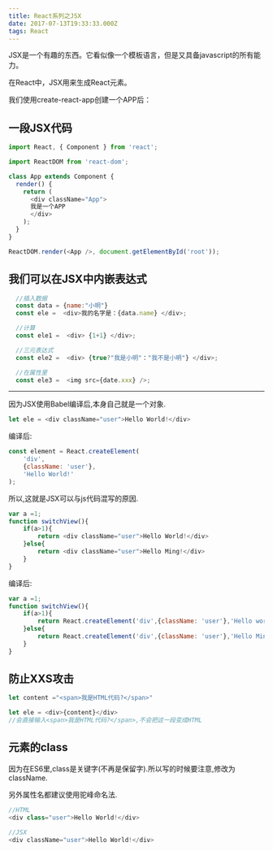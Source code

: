 ```yaml
---
title: React系列之JSX
date: 2017-07-13T19:33:33.000Z
tags: React
---
```


JSX是一个有趣的东西。它看似像一个模板语言，但是又具备javascript的所有能力。

在React中，JSX用来生成React元素。

我们使用create-react-app创建一个APP后：

## 一段JSX代码

```javascript
import React, { Component } from 'react';

import ReactDOM from 'react-dom';

class App extends Component {
  render() {
    return (
      <div className="App">
      我是一个APP
      </div>
    );
  }
}

ReactDOM.render(<App />, document.getElementById('root'));
```


## 我们可以在JSX中内嵌表达式

```javascript
  //插入数据  
  const data = {name:"小明"}
  const ele =  <div>我的名字是：{data.name} </div>;

  //计算
  const ele1 =  <div> {1+1} </div>;

  //三元表达式
  const ele2 =  <div> {true?"我是小明"："我不是小明"} </div>;

  //在属性里
  const ele3 =  <img src={date.xxx} />;
```

---
因为JSX使用Babel编译后,本身自己就是一个对象.

```javascript
let ele = <div className="user">Hello World!</div>
```
编译后:
```javascript
const element = React.createElement(
    'div',
    {className: 'user'},
    'Hello World!'
);
```

所以,这就是JSX可以与js代码混写的原因.

```javascript
var a =1;
function switchView(){
    if(a>1){
        return <div className="user">Hello World!</div>
    }else{
        return <div className="user">Hello Ming!</div>
    }
}
```
编译后:
```javascript
var a =1;
function switchView(){
    if(a>1){
        return React.createElement('div',{className: 'user'},'Hello world!');
    }else{
        return React.createElement('div',{className: 'user'},'Hello Ming!');
    }
}
```


## 防止XXS攻击

```javascript
let content ="<span>我是HTML代码?</span>"

let ele = <div>{content}</div> 
//会直接输入<span>我是HTML代码?</span>,不会把这一段变成HTML
```


## 元素的class
因为在ES6里,class是关键字(不再是保留字).所以写的时候要注意,修改为className.

另外属性名都建议使用驼峰命名法.

```javascript
//HTML
<div class="user">Hello World!</div>

//JSX
<div className="user">Hello World!</div>
```

